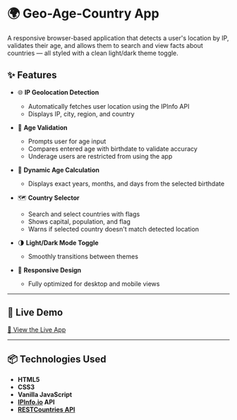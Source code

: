 # 🌍 Geo-Age-Country App

A responsive browser-based application that detects a user's location by IP, validates their age, and allows them to search and view facts about countries — all styled with a clean light/dark theme toggle.

## ✨ Features

- 🌐 **IP Geolocation Detection**
  - Automatically fetches user location using the IPInfo API
  - Displays IP, city, region, and country

- 🎂 **Age Validation**
  - Prompts user for age input
  - Compares entered age with birthdate to validate accuracy
  - Underage users are restricted from using the app

- 📅 **Dynamic Age Calculation**
  - Displays exact years, months, and days from the selected birthdate

- 🗺️ **Country Selector**
  - Search and select countries with flags
  - Shows capital, population, and flag
  - Warns if selected country doesn't match detected location

- 🌗 **Light/Dark Mode Toggle**
  - Smoothly transitions between themes

- 📱 **Responsive Design**
  - Fully optimized for desktop and mobile views

---

## 🚀 Live Demo

[🔗 View the Live App](https://your-deployment-link.com)

---

## 📦 Technologies Used

- **HTML5**
- **CSS3** 
- **Vanilla JavaScript**
- **[IPInfo.io](https://ipinfo.io/) API**
- **[RESTCountries API](https://restcountries.com/)**

